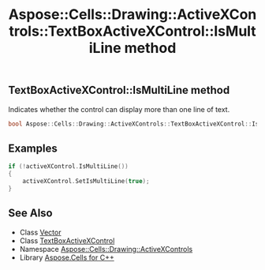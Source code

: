 ﻿---
title: Aspose::Cells::Drawing::ActiveXControls::TextBoxActiveXControl::IsMultiLine method
linktitle: IsMultiLine
second_title: Aspose.Cells for C++ API Reference
description: 'Aspose::Cells::Drawing::ActiveXControls::TextBoxActiveXControl::IsMultiLine method. Indicates whether the control can display more than one line of text in C++.'
type: docs
weight: 3500
url: /cpp/aspose.cells.drawing.activexcontrols/textboxactivexcontrol/ismultiline/
---
## TextBoxActiveXControl::IsMultiLine method


Indicates whether the control can display more than one line of text.

```cpp
bool Aspose::Cells::Drawing::ActiveXControls::TextBoxActiveXControl::IsMultiLine()
```


## Examples


```cpp
if (!activeXControl.IsMultiLine())
{
    activeXControl.SetIsMultiLine(true);
}
```

## See Also

* Class [Vector](../../../aspose.cells/vector/)
* Class [TextBoxActiveXControl](../)
* Namespace [Aspose::Cells::Drawing::ActiveXControls](../../)
* Library [Aspose.Cells for C++](../../../)
